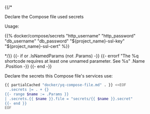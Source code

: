 {{/*

Declare the Compose file used secrets

Usage:

{{% docker/compose/secrets
  "http_username" "http_password"
  "db_username" "db_password"
  "${project_name}-ssl-key" "${project_name}-ssl-cert"
%}}

*/}}
{{- if or .IsNamedParams (not .Params) -}}
  {{-
    errorf
    "The %q shortcode requires at least one unnamed parameter. See %s"
    .Name .Position
  -}}
{{- end -}}

Declare the secrets this Compose file's services use:

```bash
{{ partialCached "docker/yq-compose-file.md" . }} <<EOF
  .secrets |= . + {}
{{- range $name := .Params }}
| .secrets.{{ $name }}.file = "secrets/{{ $name }}.secret"
{{- end }}
EOF
```
